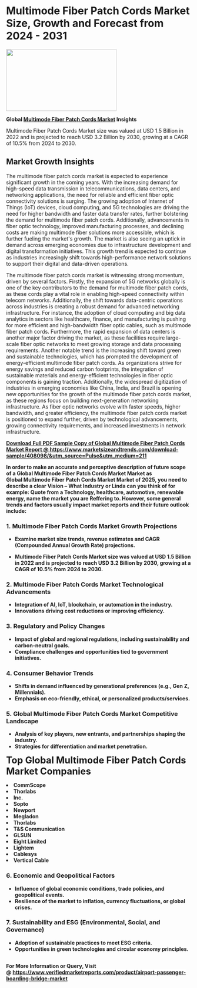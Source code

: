<H1>Multimode Fiber Patch Cords Market Size, Growth and Forecast from 2024 - 2031</H1><img class="aligncenter size-medium wp-image-584254" src="https://thirdeyenews.in/wp-content/uploads/2024/09/Global-Market-Research-300x168.jpeg" alt="" width="300" height="168" /><p><strong>Global&nbsp;<a href="https://www.marketsizeandtrends.com/download-sample/408098/&amp;utm_source=Pulse&amp;utm_medium=211">Multimode Fiber Patch Cords Market</a> Insights</strong></p><p>Multimode Fiber Patch Cords Market size was valued at USD 1.5 Billion in 2022 and is projected to reach USD 3.2 Billion by 2030, growing at a CAGR of 10.5% from 2024 to 2030.</p><p><h2>Market Growth Insights</h2> <p>The multimode fiber patch cords market is expected to experience significant growth in the coming years. With the increasing demand for high-speed data transmission in telecommunications, data centers, and networking applications, the need for reliable and efficient fiber optic connectivity solutions is surging. The growing adoption of Internet of Things (IoT) devices, cloud computing, and 5G technologies are driving the need for higher bandwidth and faster data transfer rates, further bolstering the demand for multimode fiber patch cords. Additionally, advancements in fiber optic technology, improved manufacturing processes, and declining costs are making multimode fiber solutions more accessible, which is further fueling the market's growth. The market is also seeing an uptick in demand across emerging economies due to infrastructure development and digital transformation initiatives. This growth trend is expected to continue as industries increasingly shift towards high-performance network solutions to support their digital and data-driven operations.</p> <p><strong><a href="#"></a></strong></p> <p>The multimode fiber patch cords market is witnessing strong momentum, driven by several factors. Firstly, the expansion of 5G networks globally is one of the key contributors to the demand for multimode fiber patch cords, as these cords play a vital role in enabling high-speed connectivity within telecom networks. Additionally, the shift towards data-centric operations across industries is creating a robust demand for advanced networking infrastructure. For instance, the adoption of cloud computing and big data analytics in sectors like healthcare, finance, and manufacturing is pushing for more efficient and high-bandwidth fiber optic cables, such as multimode fiber patch cords. Furthermore, the rapid expansion of data centers is another major factor driving the market, as these facilities require large-scale fiber optic networks to meet growing storage and data processing requirements. Another notable trend is the increasing shift toward green and sustainable technologies, which has prompted the development of energy-efficient multimode fiber patch cords. As organizations strive for energy savings and reduced carbon footprints, the integration of sustainable materials and energy-efficient technologies in fiber optic components is gaining traction. Additionally, the widespread digitization of industries in emerging economies like China, India, and Brazil is opening new opportunities for the growth of the multimode fiber patch cords market, as these regions focus on building next-generation networking infrastructure. As fiber optic networks evolve with faster speeds, higher bandwidth, and greater efficiency, the multimode fiber patch cords market is positioned to expand further, driven by technological advancements, growing connectivity requirements, and increased investments in network infrastructure.</p> <p><strong><a href="#"></p><p><span class=""><strong>Download Full PDF Sample Copy of Global Multimode Fiber Patch Cords Market Report</strong> @ <a href="https://www.marketsizeandtrends.com/download-sample/408098/&amp;utm_source=Pulse&amp;utm_medium=211" target="_blank">https://www.marketsizeandtrends.com/download-sample/408098/&amp;utm_source=Pulse&amp;utm_medium=211</a></span></p><p>In order to make an accurate and perceptive description of future scope of a Global&nbsp;Multimode Fiber Patch Cords Market Market as Global&nbsp;Multimode Fiber Patch Cords Market Market of 2025, you need to describe a clear Vision &ndash; What Industry or Linda can you think of for example: Quote from a Technology, healthcare, automotive, renewable energy, name the market you are Reffering to. However, some general trends and factors usually impact market reports and their future outlook include:</p><h3>1.&nbsp;<strong>Multimode Fiber Patch Cords Market Growth Projections</strong></h3><ul><li>Examine market size trends, revenue estimates and CAGR (Compounded Annual Growth Rate) projections.</li><li><p>Multimode Fiber Patch Cords Market size was valued at USD 1.5 Billion in 2022 and is projected to reach USD 3.2 Billion by 2030, growing at a CAGR of 10.5% from 2024 to 2030.</p></li></ul><h3>2.&nbsp;<strong>Multimode Fiber Patch Cords Market Technological Advancements</strong></h3><ul><li>Integration of AI, IoT, blockchain, or automation in the industry.</li><li>Innovations driving cost reductions or improving efficiency.</li></ul><h3>3.&nbsp;<strong>Regulatory and Policy Changes</strong></h3><ul><li>Impact of global and regional regulations, including sustainability and carbon-neutral goals.</li><li>Compliance challenges and opportunities tied to government initiatives.</li></ul><h3>4.&nbsp;<strong>Consumer Behavior Trends</strong></h3><ul><li>Shifts in demand influenced by generational preferences (e.g., Gen Z, Millennials).</li><li>Emphasis on eco-friendly, ethical, or personalized products/services.</li></ul><h3>5.&nbsp;<strong>Global Multimode Fiber Patch Cords Market Competitive Landscape</strong></h3><ul><li>Analysis of key players, new entrants, and partnerships shaping the industry.</li><li>Strategies for differentiation and market penetration.</li></ul><p data-pm-slice="1 1 []"><span style="color: inherit; font-family: inherit; font-size: 25px;">Top Global Multimode Fiber Patch Cords Market Companies</span></p><div class="" data-test-id=""><p><li>CommScope</li><li> Thorlabs</li><li> Inc.</li><li> Sopto</li><li> Newport</li><li> Megladon</li><li> Thorlabs</li><li> T&S Communication</li><li> GLSUN</li><li> Eight Limited</li><li> Lightem</li><li> Cablesys</li><li> Vertical Cable</li></p></div><h3>6.&nbsp;<strong>Economic and Geopolitical Factors</strong></h3><ul><li>Influence of global economic conditions, trade policies, and geopolitical events.</li><li>Resilience of the market to inflation, currency fluctuations, or global crises.</li></ul><h3>7.&nbsp;<strong>Sustainability and ESG (Environmental, Social, and Governance)</strong></h3><ul><li>Adoption of sustainable practices to meet ESG criteria.</li><li>Opportunities in green technologies and circular economy principles.</li></ul><h2><strong style="font-size: 14px;">For More Information or Query, Visit @&nbsp;</strong><a style="background-color: #ffffff; font-size: 14px;" href="https://www.marketsizeandtrends.com/report/multimode-fiber-patch-cords-market/" target="_blank">https://www.verifiedmarketreports.com/product/airport-passenger-boarding-bridge-market</a></h2>
